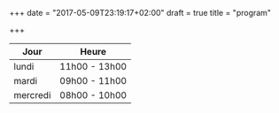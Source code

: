 +++
date = "2017-05-09T23:19:17+02:00"
draft = true
title = "program"

+++

| Jour     | Heure          |
|----------|----------------|
| lundi    | 11h00 - 13h00  |
| mardi    | 09h00 - 11h00  |
| mercredi | 08h00 - 10h00  |

